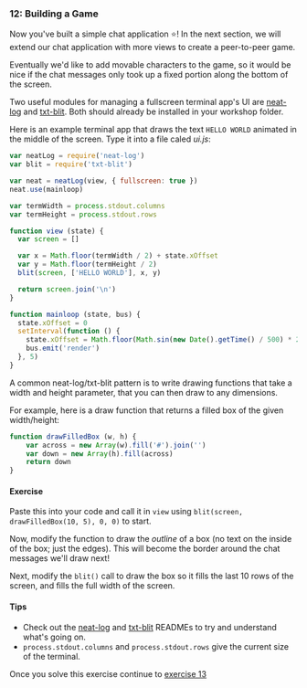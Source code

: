 ### 12: Building a Game

Now you've built a simple chat application :star:! In the next section, we will extend our chat application with more views to create a peer-to-peer game.

Eventually we'd like to add movable characters to the game, so it would be nice if the chat messages only took up a fixed portion along the bottom of the screen.

Two useful modules for managing a fullscreen terminal app's UI are [neat-log](https://github.com/neat-log/neat-log) and [txt-blit](https://github.com/noffle/txt-blit). Both should already be installed in your workshop folder.

Here is an example terminal app that draws the text `HELLO WORLD` animated in the middle of the screen. Type it into a file caled _ui.js_:

```js
var neatLog = require('neat-log')
var blit = require('txt-blit')

var neat = neatLog(view, { fullscreen: true })
neat.use(mainloop)

var termWidth = process.stdout.columns
var termHeight = process.stdout.rows

function view (state) {
  var screen = []

  var x = Math.floor(termWidth / 2) + state.xOffset
  var y = Math.floor(termHeight / 2)
  blit(screen, ['HELLO WORLD'], x, y)

  return screen.join('\n')
}

function mainloop (state, bus) {
  state.xOffset = 0
  setInterval(function () {
    state.xOffset = Math.floor(Math.sin(new Date().getTime() / 500) * 20)
    bus.emit('render')
  }, 5)
}
```

A common neat-log/txt-blit pattern is to write drawing functions that take a width and height parameter, that you can then draw to any dimensions.

For example, here is a draw function that returns a filled box of the given width/height:

```js
function drawFilledBox (w, h) {
    var across = new Array(w).fill('#').join('')
    var down = new Array(h).fill(across)
    return down
}
```

#### Exercise

Paste this into your code and call it in `view` using `blit(screen, drawFilledBox(10, 5), 0, 0)` to start.

Now, modify the function to draw the *outline* of a box (no text on the inside of the box; just the edges). This will become the border around the chat messages we'll draw next!

Next, modify the `blit()` call to draw the box so it fills the last 10 rows of the screen, and fills the full width of the screen.

#### Tips

- Check out the [neat-log](https://github.com/neat-log/neat-log) and [txt-blit](https://github.com/noffle/txt-blit) READMEs to try and understand what's going on.
- `process.stdout.columns` and `process.stdout.rows` give the current size of the terminal.

Once you solve this exercise continue to [exercise 13](13.html)
